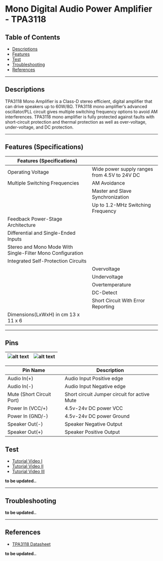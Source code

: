 # Mono Digital Audio Power Amplifier - TPA3118

## Table of Contents

-   [Descriptions](#descriptions)
-   [Features](#features)
-   [Test](#test-code)
-   [Troubleshooting](#troubleshooting)
-   [References](#references)

---

## Descriptions

TPA3118 Mono Amplifier is a Class-D stereo efficient, digital amplifier that can drive speakers up to 60W/8Ω. TPA3118 mono amplifier’s advanced oscillator/PLL circuit gives multiple switching frequency options to avoid AM interferences. TPA3118 mono amplifier is fully protected against faults with short-circuit protection and thermal protection as well as over-voltage, under-voltage, and DC protection.

---

## Features (Specifications)

| Features (Specifications)                                  |                                              |
| ---------------------------------------------------------- | -------------------------------------------- |
| Operating Voltage                                          | Wide power supply ranges from 4.5V to 24V DC |
| Multiple Switching Frequencies                             | AM Avoidance                                 |
|                                                            | Master and Slave Synchronization             |
|                                                            | Up to 1.2-MHz Switching Frequency            |
| Feedback Power-Stage Architecture                          |                                              |
| Differential and Single-Ended Inputs                       |                                              |
| Stereo and Mono Mode With Single-Filter Mono Configuration |                                              |
| Integrated Self-Protection Circuits                        |                                              |
|                                                            | Overvoltage                                  |
|                                                            | Undervoltage                                 |
|                                                            | Overtemperature                              |
|                                                            | DC-Detect                                    |
|                                                            | Short Circuit With Error Reporting           |
| Dimensions(LxWxH) in cm 13 x 11 x 6                        |                                              |

---

## Pins

| ![alt text](https://bit.ly/3wEc1j6 'TPA3118') | ![alt text](https://bit.ly/3uBPMIZ 'TPA3118') |
| --------------------------------------------- | --------------------------------------------- |

| Pin Name                  | Description                                  |
| ------------------------- | -------------------------------------------- |
| Audio In(+)               | Audio Input Positive edge                    |
| Audio In(-)               | Audio Input Negative edge                    |
| Mute (Short Circuit Port) | Short circuit Jumper circuit for active Mute |
| Power In (VCC/+)          | 4.5v-24v DC power VCC                        |
| Power In (GND/-)          | 4.5v-24v DC power Ground                     |
| Speaker Out(-)            | Speaker Negative Output                      |
| Speaker Out(+)            | Speaker Positive Output                      |

## Test

-   [Tutorial Video I](https://youtu.be/cFMbHAuAu6I)
-   [Tutorial Video II](https://youtu.be/NydlZAuXlnM)
-   [Tutorial Video III](https://youtu.be/tmDF0euwvb0)

**to be updated..**

---

## Troubleshooting

**to be updated..**

---

## References

-   [TPA3118 Datasheet](https://bit.ly/3wCHQc7)

**to be updated..**
